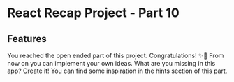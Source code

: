 # React Recap Project - Part 10

## Features

You reached the open ended part of this project. Congratulations! ✨🚀 From now on you can implement your own ideas. What are you missing in this app? Create it! You can find some inspiration in the hints section of this part.
